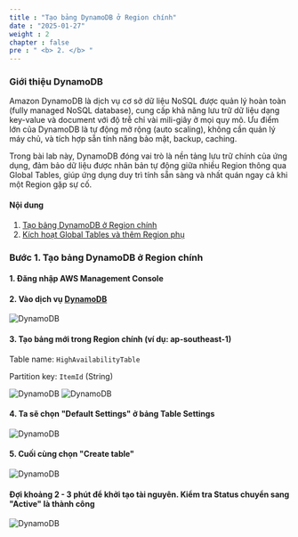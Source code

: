 ```yaml
---
title : "Tạo bảng DynamoDB ở Region chính"
date : "2025-01-27" 
weight : 2
chapter : false
pre : " <b> 2. </b> "
---
```


### Giới thiệu DynamoDB

Amazon DynamoDB là dịch vụ cơ sở dữ liệu NoSQL được quản lý hoàn toàn (fully managed NoSQL database), cung cấp khả năng lưu trữ dữ liệu dạng key-value và document với độ trễ chỉ vài mili-giây ở mọi quy mô. Ưu điểm lớn của DynamoDB là tự động mở rộng (auto scaling), không cần quản lý máy chủ, và tích hợp sẵn tính năng bảo mật, backup, caching.

Trong bài lab này, DynamoDB đóng vai trò là nền tảng lưu trữ chính của ứng dụng, đảm bảo dữ liệu được nhân bản tự động giữa nhiều Region thông qua Global Tables, giúp ứng dụng duy trì tính sẵn sàng và nhất quán ngay cả khi một Region gặp sự cố.

 #### **Nội dung**

1. [Tạo bảng DynamoDB ở Region chính](#step-1-tạo-bảng-dynamodb-ở-region-chính)
2. [Kích hoạt Global Tables và thêm Region phụ](1-virtual-mfa-device/)


###  Bước 1. Tạo bảng DynamoDB ở Region chính

#### 1. Đăng nhập AWS Management Console

#### 2. Vào dịch vụ [DynamoDB](https://ap-southeast-1.console.aws.amazon.com/dynamodbv2/home?region=ap-southeast-1#service)

![DynamoDB](/images/2/2.png?featherlight=false&width=90pc)

#### 3. Tạo bảng mới trong Region chính (ví dụ: ap-southeast-1)

Table name: ```HighAvailabilityTable```

Partition key: ```ItemId``` (String)

![DynamoDB](/images/2/1.png?featherlight=false&width=90pc)
![DynamoDB](/images/2/3.png?featherlight=false&width=90pc)

#### 4. Ta sẽ chọn "Default Settings" ở bảng Table Settings

![DynamoDB](/images/2/4.png?featherlight=false&width=90pc)

#### 5. Cuối cùng chọn "Create table"

![DynamoDB](/images/2/5.png?featherlight=false&width=90pc)

#### Đợi khoảng 2 - 3 phút để khởi tạo tài nguyên. Kiểm tra Status chuyển sang "Active" là thành công

![DynamoDB](/images/2/6.png?featherlight=false&width=90pc)
